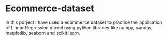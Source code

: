 # Ecommerce-dataset
In this porject I have used a ecommerce dataset to practice the application of Linear Regression model using python libraries like numpy, pandas, matplotlib, seaborn and scikit learn.
